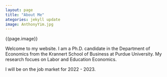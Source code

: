 ```yaml
---
layout: page
title: "About Me"
ategories: jekyll update
image: AnthonyYim.jpg
---
```

{{page.image}}

Welcome to my website. I am a Ph.D. candidate in the Department of Economics from the Krannert School of Business at Purdue University. My research focues on Labor and Education Economics.

I will be on the job market for 2022 - 2023.
